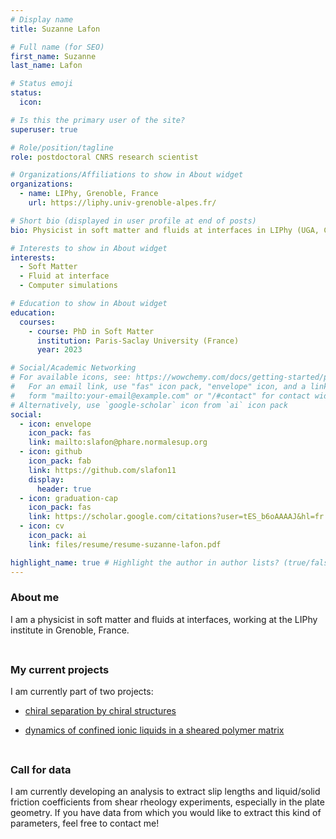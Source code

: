 ```yaml
---
# Display name
title: Suzanne Lafon

# Full name (for SEO)
first_name: Suzanne
last_name: Lafon

# Status emoji
status:
  icon:

# Is this the primary user of the site?
superuser: true

# Role/position/tagline
role: postdoctoral CNRS research scientist

# Organizations/Affiliations to show in About widget
organizations:
  - name: LIPhy, Grenoble, France
    url: https://liphy.univ-grenoble-alpes.fr/

# Short bio (displayed in user profile at end of posts)
bio: Physicist in soft matter and fluids at interfaces in LIPhy (UGA, CNRS), in Grenoble, France.

# Interests to show in About widget
interests:
  - Soft Matter
  - Fluid at interface
  - Computer simulations

# Education to show in About widget
education:
  courses:
    - course: PhD in Soft Matter
      institution: Paris-Saclay University (France)
      year: 2023

# Social/Academic Networking
# For available icons, see: https://wowchemy.com/docs/getting-started/page-builder/#icons
#   For an email link, use "fas" icon pack, "envelope" icon, and a link in the
#   form "mailto:your-email@example.com" or "/#contact" for contact widget.
# Alternatively, use `google-scholar` icon from `ai` icon pack
social:
  - icon: envelope
    icon_pack: fas
    link: mailto:slafon@phare.normalesup.org
  - icon: github
    icon_pack: fab
    link: https://github.com/slafon11
    display:
      header: true
  - icon: graduation-cap
    icon_pack: fas
    link: https://scholar.google.com/citations?user=tES_b6oAAAAJ&hl=fr
  - icon: cv
    icon_pack: ai
    link: files/resume/resume-suzanne-lafon.pdf

highlight_name: true # Highlight the author in author lists? (true/false)
---
```


### About me ##

I am a physicist in soft matter and fluids at interfaces, working at
the LIPhy institute in Grenoble, France.

<span style="display: block; height: 8px;"></span>


### My current projects ##

I am currently part of two projects:

  - [chiral separation by chiral structures](https://suzannelafon.github.io/research/chiral_separation.html)
 
  - [dynamics of confined ionic liquids in a sheared polymer matrix](https://suzannelafon.github.io/research/confined_ions_dynamics.html)

<span style="display: block; height: 8px;"></span>


### Call for data ##

I am currently developing an analysis to extract slip lengths and liquid/solid friction coefficients from shear rheology experiments, especially in the plate geometry.
If you have data from which you would like to extract this kind of parameters, feel free to contact me!
